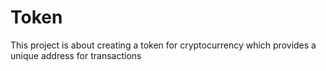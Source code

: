 # Token
This project is about creating a token for cryptocurrency which provides a unique address for transactions

